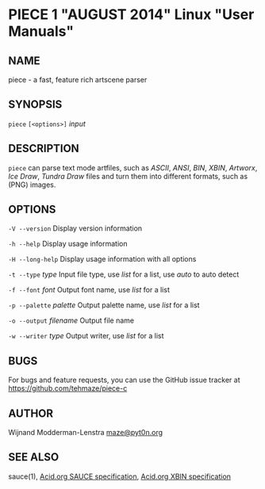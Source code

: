 PIECE 1 "AUGUST 2014" Linux "User Manuals"
==========================================

NAME
----

piece - a fast, feature rich artscene parser

SYNOPSIS
--------

`piece` `[<options>]` *input*

DESCRIPTION
-----------

`piece` can parse text mode artfiles, such as *ASCII*, *ANSI*, *BIN*, *XBIN*,
*Artworx*, *Ice Draw*, *Tundra Draw* files and turn them into different formats,
such as (PNG) images.

OPTIONS
-------

  `-V --version`
    Display version information

  `-h --help`
    Display usage information

  `-H --long-help`
    Display usage information with all options

  `-t --type` *type*
    Input file type, use *list* for a list, use *auto* to auto detect

  `-f --font` *font*
    Output font name, use *list* for a list

  `-p --palette` *palette*
    Output palette name, use *list* for a list

  `-o --output` *filename*
    Output file name

  `-w --writer` *type*
    Output writer, use *list* for a list

BUGS
----

For bugs and feature requests, you can use the GitHub issue tracker at
https://github.com/tehmaze/piece-c

AUTHOR
------

Wijnand Modderman-Lenstra <maze@pyt0n.org>

SEE ALSO
--------

sauce(1), [Acid.org SAUCE specification](http://www.acid.org/info/sauce/sauce.html), [Acid.org XBIN specification](http://www.acid.org/images/0896/XBIN.TXT)
